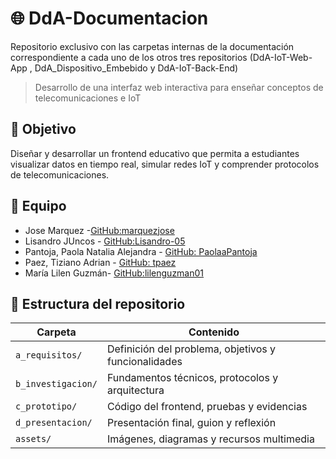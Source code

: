 # 🌐 DdA-Documentacion
Repositorio exclusivo con las carpetas internas de la documentación correspondiente a cada uno de los otros tres repositorios (DdA-IoT-Web-App , DdA_Dispositivo_Embebido y  DdA-IoT-Back-End)

> Desarrollo de una interfaz web interactiva para enseñar conceptos de telecomunicaciones e IoT

## 🎯 Objetivo
Diseñar y desarrollar un frontend educativo que permita a estudiantes visualizar datos en tiempo real, simular redes IoT y comprender protocolos de telecomunicaciones.

## 👥 Equipo
- Jose Marquez -[GitHub:marquezjose](https://github.com/marquezjose)
- Lisandro JUncos - [GitHub:Lisandro-05](https://github.com/Lisandro-05)
- Pantoja, Paola Natalia Alejandra - [GitHub: PaolaaPantoja](https://github.com/PaolaaPantoja)
- Paez, Tiziano Adrian - [GitHub: tpaez](https://github.com/tpaez)
- María Lilen Guzmán- [GitHub:lilenguzman01](https://github.com/lilenguzman01)
## 📂 Estructura del repositorio
| Carpeta | Contenido |
|--------|---------|
| `a_requisitos/` | Definición del problema, objetivos y funcionalidades |
| `b_investigacion/` | Fundamentos técnicos, protocolos y arquitectura |
| `c_prototipo/` | Código del frontend, pruebas y evidencias |
| `d_presentacion/` | Presentación final, guion y reflexión |
| `assets/` | Imágenes, diagramas y recursos multimedia |
